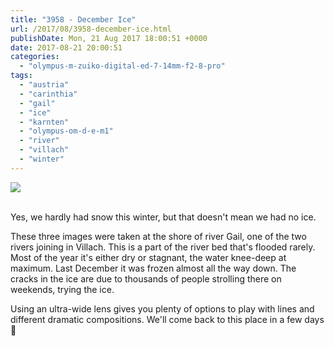 ```yaml
---
title: "3958 - December Ice"
url: /2017/08/3958-december-ice.html
publishDate: Mon, 21 Aug 2017 18:00:51 +0000
date: 2017-08-21 20:00:51
categories: 
  - "olympus-m-zuiko-digital-ed-7-14mm-f2-8-pro"
tags: 
  - "austria"
  - "carinthia"
  - "gail"
  - "ice"
  - "karnten"
  - "olympus-om-d-e-m1"
  - "river"
  - "villach"
  - "winter"
---
```

<div class="container">
<div class="center"><a target="_blank" href="https://d25zfm9zpd7gm5.cloudfront.net/1200x1200/2016/20161225_153727_lr.jpg"><img class="webfeedsFeaturedVisual" src="https://d25zfm9zpd7gm5.cloudfront.net/0600x0600/2016/20161225_153727_lr.jpg" /></a></div>
</div>
<br />

<a target="_blank" href="https://d25zfm9zpd7gm5.cloudfront.net/1200x1200/2016/20161225_154237_lr.jpg"><img style="margin: 0pt 0px 0pt 10px; float: right;" src="https://d25zfm9zpd7gm5.cloudfront.net/0150x0150/2016/20161225_154237_lr.jpg" alt="" border="0" /></a> Yes, we hardly had snow this winter, but that doesn't mean we had no ice.

<a target="_blank" href="https://d25zfm9zpd7gm5.cloudfront.net/1200x1200/2016/20161225_153840-Edit_lr.jpg"><img style="margin: 0pt 10px 0pt 0px; float: left;" src="https://d25zfm9zpd7gm5.cloudfront.net/0150x0150/2016/20161225_153840-Edit_lr.jpg" alt="" border="0" /></a> These three images were taken at the shore of river Gail, one of the two rivers joining in Villach. This is a part of the river bed that's flooded rarely. Most of the year it's either dry or stagnant, the water knee-deep at maximum. Last December it was frozen almost all the way down. The cracks in the ice are due to thousands of people strolling there on weekends, trying the ice.

Using an ultra-wide lens gives you plenty of options to play with lines and different dramatic compositions. We'll come back to this place in a few days 🙂


